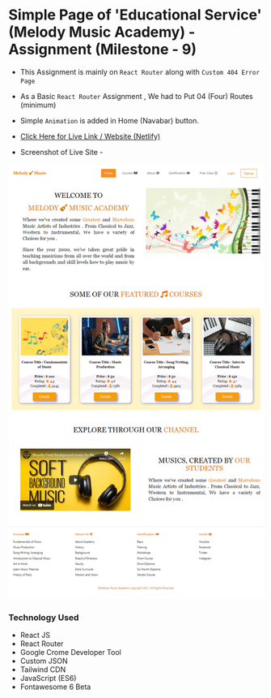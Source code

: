 # Simple Page of 'Educational Service' (Melody Music Academy) - Assignment (Milestone - 9)

* This Assignment is mainly on `React Router` along with `Custom 404 Error Page`

* As a Basic `React Router` Assignment , We had to Put 04 (Four) Routes (minimum)

* Simple `Animation` is added in Home (Navabar) button. 

* [Click Here for Live Link / Website  (Netlify)](https://assignment-music-academy.netlify.app/)

* Screenshot of Live Site -

![alt text](public/demo.png)


### Technology Used

* React JS
* React Router
* Google Crome Developer Tool
* Custom JSON
* Tailwind CDN
* JavaScript (ES6)
* Fontawesome 6 Beta
